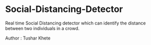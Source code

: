 # Social-Distancing-Detector
Real time Social Distancing detector which can identify the distance between two individuals in a crowd.

Author : Tushar Khete
